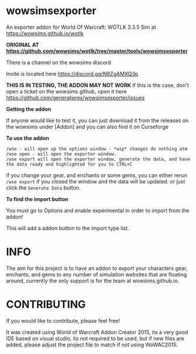 # wowsimsexporter
An exporter addon for World Of Warcraft: WOTLK 3.3.5 Sim at  https://wowsims.github.io/wotlk

**ORIGINAL AT https://github.com/wowsims/wotlk/tree/master/tools/wowsimsexporter**

There is a channel on the wowsims discord

Invite is located here https://discord.gg/N9ZgAMXQ3p


**THIS IS IN TESTING, THE ADDON MAY NOT WORK**
If this is the case, don't open a ticket on the wowsims github, open it here <https://github.com/generalwrex/wowsimsexporter/issues>

**Getting the addon**

If anyone would like to test it, you can just download it from the releases on the wowsims under [Addon] and you can also find it on Curseforge


**To use the addon**

    /wse - will open up the options window - *wip* changes do nothing atm
    /wse open - will open the exporter window.
    /wse export will open the exporter window, generate the data, and have the data ready and highlighted for you to CTRL+C

If you change your gear, and enchants or some gems, you can either rerun `/wse export` if you closed the window and the data will be updated. or just click the `Generate Data` button.

**To find the import button**

You must go to Options and enable experimental in order to import from the addon!

This will add a addon button to the import type list.


# INFO
The aim for this project is to have an addon to export your characters gear, enchants, and gems to any number of simulation websites that are floating around, currently the only support is for the team at wowsims.github.io.


# CONTRIBUTING
If you would like to contribute, please feel free!

It was created using World of Warcraft Addon Creator 2015, its a very good IDE based on visual studio, its not required to be used, but if new files are added, please adjust the project file to match if not using WoWAC2015.



